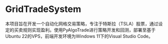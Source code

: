 # GridTradeSystem
本项目旨在开发一个自动化网格交易策略，专注于特斯拉（TSLA）股票，通过设定的买卖规则实现盈利。使用PyAlgoTrade进行策略开发和回测，部署至基于Ubuntu 22的VPS，前端开发环境为Windows 11下的Visual Studio Code。

